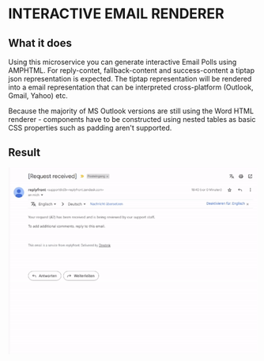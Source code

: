 # INTERACTIVE EMAIL RENDERER

## What it does
Using this microservice you can generate interactive Email Polls using AMPHTML.
For reply-contet, fallback-content and success-content a tiptap json representation is expected.
The tiptap representation will be rendered into a email representation that can be interpreted cross-platform (Outlook, Gmail, Yahoo) etc.

Because the majority of MS Outlook versions are still using the Word HTML renderer - components have to be constructed using nested tables as basic CSS properties such as padding aren't supported. 


## Result
![](https://github.com/mhxim/interactive-mail-renderer/blob/master/example.gif)